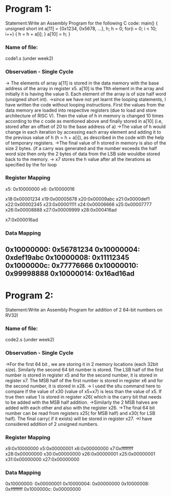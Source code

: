 # Program 1: 
Statement:Write an Assembly Program for the following C code:
main() {
	unsigned short int a[11] = {0x1234, 0x5678, ...}, h;
	h = 0;
	for(i = 0; i < 10; i++)
	{
		h = h + a[i];
	}
	a[10] = h;
}

### Name of file:
code1.s (under week2)

### Observation - Single Cycle
-> The elements of array a[11] is stored in the data memory with the base address of the array in register x5. a[10] is the 11th element in the array and initially it is having the value 0. Each element of the array is of size half word (unsigned short int).
->since we have not yet learnt the looping statements, I have written the code without looping instructions. First the values from the data memory are loaded into respective registers (due to load and store architecture of RISC V). Then the value of h in memory is changed 10 times according to the c code as mentioned above and finally stored in a[10] (i.e, stored after an offset of 20 to the base address of a)
->The value of h would change in each iteration by accessing each array element and adding it to the previous value of h (h = h + a[i]), as described in the code with the help of temporary registers.
->The final value of h stored in memory is also of the size 2 bytes. (if a carry was generated and the number exceeds the half word size then only the 2 bytes of data from the LSB side wouldbe stored back to the memory.
 -> x7 stores the h value after all the iterations as specified by the for loop
### Register Mapping
x5: 0x10000000
x6: 0x10000016

x18:0x00001234
x19:0x00005678
x20:0x00009abc
x21:0x0000def1
x22:0x00002345
x23:0x00001111
x24:0x00006666
x25:0x00007777
x26:0x00008888
x27:0x00009999
x28:0x000416ad

x7:0x000016ad

### Data Mapping
0x10000000: 0x56781234
0x10000004: 0xdef19abc
0x10000008: 0x11112345
0x1000000c: 0x77776666
0x10000010: 0x99998888
0x10000014: 0x16ad16ad
------------------------------------------------------------------------------------------------------------------------------------------------------------------------

# Program 2: 
Statement:Write an Assembly Program for addition of 2 64-bit numbers on RV32I 

### Name of file:
code2.s (under week2)

### Observation - Single Cycle
->For the first 64 bit , we are storing it in 2 memory locations (each 32bit size). Similarly the second 64 bit number is stored. The LSB half of the first number is stored in register x5 and for the second number, it is stored in register x7. The MSB half of the first number is stored in register x6 and for the second number, it is stored in x28.
-> I used the sltu command here to compare if the value of x30 (value of x5+x7) is less than the value of x5. If true then value 1 is stored in register x26( which is the carry bit that needs to be added with the MSB half addition.
->Similarly the 2 MSB halves are added with each other and also with the register x26.
->The final 64 bit number can be read from registers x25( for MSB half) and x30( for LSB half). The final carry( if it exists) will be stored in register x27.
->I have considered addition of 2 unsigned numbers.
 
### Register Mapping
x9:0x10000000
x5:0x00000001
x6:0x00000000
x7:0xffffffff
x28:0x00000000
x30:0x00000000
x26:0x00000001
x25:0x00000001
x31:0x00000000
x27:0x00000000

### Data Mapping
0x10000000: 0x00000001
0x10000004: 0x00000000
0x10000008: 0xffffffff
0x1000000c: 0x00000000
